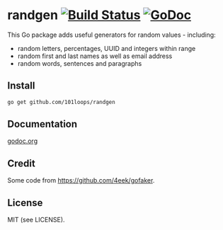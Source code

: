 randgen [![Build Status](https://secure.travis-ci.org/101loops/randgen.png)](https://travis-ci.org/101loops/randgen) [![GoDoc](https://camo.githubusercontent.com/6bae67c5189d085c05271a127da5a4bbb1e8eb2c/68747470733a2f2f676f646f632e6f72672f6769746875622e636f6d2f736d61727479737472656574732f676f636f6e7665793f7374617475732e706e67)](http://godoc.org/github.com/101loops/randgen)
=========

This Go package adds useful generators for random values - including:
- random letters, percentages, UUID and integers within range
- random first and last names as well as email address
- random words, sentences and paragraphs


## Install
```bash
go get github.com/101loops/randgen
```

## Documentation
[godoc.org](http://godoc.org/github.com/101loops/randgen)

## Credit
Some code from https://github.com/4eek/gofaker.

## License
MIT (see LICENSE).
